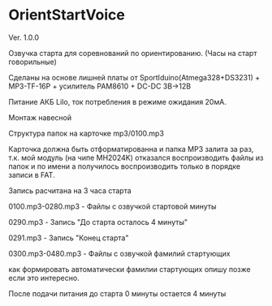 # OrientStartVoice
Ver. 1.0.0
 
 Озвучка старта для соревнований по ориентированию. (Часы на старт говорильные)

  Сделаны на основе лишней платы от SportIduino(Atmega328+DS3231) + MP3-TF-16P + усилитель PAM8610 + DC-DC 3В->12В
  
 Питание АКБ LiIo, ток потребления в режиме ожидания 20мА.
 
 Монтаж навесной 
 
 Структура папок на карточке mp3/0100.mp3
 
 Карточка должна быть отформатированна и папка MP3 залита за раз, т.к. мой модуль (на чипе MH2024K) отказался воспроизводить файлы из папок и по имени а получилось воспроизводить только в порядке записи в FAT.
 
 Запись расчитана на 3 часа старта
 
 0100.mp3-0280.mp3 - Файлы с озвучкой стартовой минуты
 
 0290.mp3 - Запись "До старта осталось 4 минуты"
 
 0291.mp3 - Запись "Конец старта"
 
 0300.mp3-0480.mp3 - Файлы с озвучкой фамилий стартующих
 
 как формировать автоматически фамилии стартующих опишу позже если это интересно.
  
 После подачи питания до старта 0 минуты остается 4 минуты
